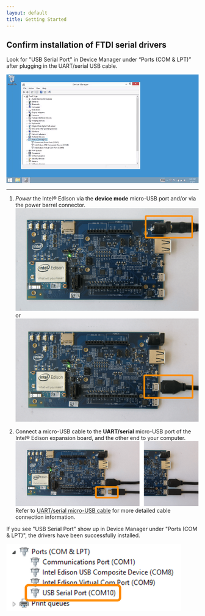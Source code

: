 ```yaml
---
layout: default
title: Getting Started
---
```


## Confirm installation of FTDI serial drivers

Look for "USB Serial Port" in Device Manager under “Ports (COM & LPT)” after plugging in the UART/serial USB cable.

![Animated gif: confirming the installation of FTDI CDM drivers](images/confirm_ftdi_cdm_drivers-animated.gif)

---

1. _Power_ the Intel® Edison via the **device mode** micro-USB port and/or via the power barrel connector.
  ![DC power supply plugged into power barrel connector](/docs/assembly/arduino_expansion_board/images/ac_power_barrel.png) or ![Micro-USB cable plugged into the top micro-USB connector](/docs/assembly/arduino_expansion_board/images/device_mode-usb-cable.png)

2. Connect a micro-USB cable to the **UART/serial** micro-USB port of the Intel® Edison expansion board, and the other end to your computer.
  ![Micro-USB cable being plugged into the bottom micro-USB connector](/docs/assembly/arduino_expansion_board/images/uart_serial-usb_cable-before_after.png)
  Refer to [UART/serial micro-USB cable](/docs/assembly/arduino_expansion_board/details-serial_cable.html) for more detailed cable connection information.

<div class="callout done" markdown="1">
If you see "USB Serial Port" show up in Device Manager under "Ports (COM & LPT)", the drivers have been successfully installed. 

!["USB Serial Port" entry in Device Manager](images/device_manager-usb_serial_port.png)
</div>
